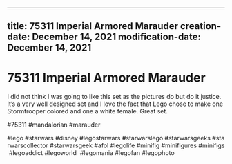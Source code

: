 ----
title: 75311 Imperial Armored Marauder
creation-date: December 14, 2021
modification-date: December 14, 2021
----

# 75311 Imperial Armored Marauder

I did not think I was going to like this set as the pictures do but do it justice. It’s a very well designed set and I love the fact that Lego chose to make one Stormtrooper colored and one a white female. Great set.

#75311 #mandalorian #marauder

#lego #starwars #disney #legostarwars #starwarslego #starwarsgeeks #starwarscollector #starwarsgeek #afol #legolife #minifig #minifigures #minifigs #legoaddict #legoworld  #legomania #legofan #legophoto 

